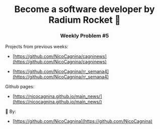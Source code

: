 <h1 align="center">Become a software developer by Radium Rocket 🚀</h1>
<h3 align="center">Weekly Problem #5</h3>

<p>Projects from previous weeks:</p>

- [https://github.com/NicoCagnina/cagninews](https://github.com/NicoCagnina/cagninews)

- [https://github.com/NicoCagnina/rr_semana4](https://github.com/NicoCagnina/rr_semana4)

<p>Github pages:</p>

- [https://nicocagnina.github.io/main_news/](https://nicocagnina.github.io/main_news/)

<p>💼 By:</p>

- [https://github.com/NicoCagnina](https://github.com/NicoCagnina)



